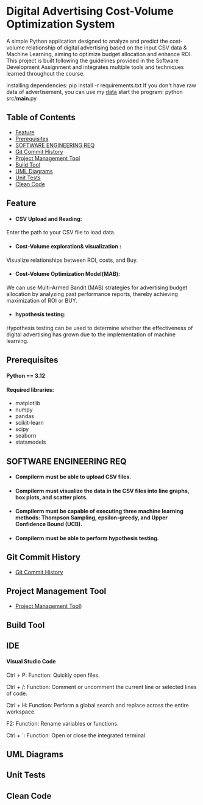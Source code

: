 
# Digital Advertising Cost-Volume Optimization System

A simple Python application designed to analyze and predict the cost-volume relationship of digital advertising based on the input CSV data & Machine Learning, aiming to optimize budget allocation and enhance ROI. This project is built following the guidelines provided in the Software Development Assignment and integrates multiple tools and techniques learned throughout the course.

installing dependencies: pip install -r requirements.txt
If you don't have raw data of advertisement, you can use my [data](https://github.com/shin7965977/SRH-berlin-software-engineering/tree/master/data)
start the program: python src/__main__.py

## Table of Contents

- [Feature](https://github.com/shin7965977/SRH-berlin-software-engineering#Feature)
- [Prerequisites](https://github.com/shin7965977/SRH-berlin-software-engineering#Prerequisites)
- [SOFTWARE ENGINEERING REQ](https://github.com/shin7965977/SRH-berlin-software-engineering#SOFTWARE-ENGINEERING-REQ)
- [Git Commit History](https://github.com/shin7965977/SRH-berlin-software-engineering#Git-Commit-History)
- [Project Management Tool](https://github.com/shin7965977/SRH-berlin-software-engineering#Project-Management-Tool)
- [Build Tool](https://github.com/shin7965977/SRH-berlin-software-engineering#Build-Tool)
- [UML Diagrams](https://github.com/shin7965977/SRH-berlin-software-engineering#UML-Diagrams)
- [Unit Tests](https://github.com/shin7965977/SRH-berlin-software-engineering#Unit-Tests)
- [Clean Code](https://github.com/shin7965977/SRH-berlin-software-engineering#Clean-Code)


## Feature

- #### CSV Upload and Reading: 
Enter the path to your CSV file to load data.

- #### Cost-Volume exploration& visualization : 
Visualize relationships between ROI, costs, and Buy.

- #### Cost-Volume Optimization Model(MAB): 
We can use Multi-Armed Bandit (MAB) strategies for advertising budget allocation by analyzing past performance reports, thereby achieving maximization of ROI or BUY.

- #### hypothesis testing: 
Hypothesis testing can be used to determine whether the effectiveness of digital advertising has grown due to the implementation of machine learning.
## Prerequisites

#### Python == 3.12
#### Required libraries:

- matplotlib
- numpy
- pandas
- scikit-learn
- scipy
- seaborn
- statsmodels


## SOFTWARE ENGINEERING REQ
- #### Compilerm must be able to upload CSV files.
- #### Compilerm must visualize the data in the CSV files into line graphs, box plots, and scatter plots.
- #### Compilerm must be capable of executing three machine learning methods: Thompson Sampling, epsilon-greedy, and Upper Confidence Bound (UCB).
- #### Compilerm must be able to perform hypothesis testing. 

## Git Commit History
- [Git Commit History](https://github.com/shin7965977/SRH-berlin-software-engineering/commits/master/)

## Project Management Tool
- [Project Management Tool](https://github.com/shin7965977/SRH-berlin-software-engineering/tree/master/Requirements%20Engineering))

## Build Tool

## IDE

#### Visual Studio Code
Ctrl + P:
Function: Quickly open files.

Ctrl + /:
Function: Comment or uncomment the current line or selected lines of code.

Ctrl + H:
Function: Perform a global search and replace across the entire workspace.

F2:
Function: Rename variables or functions.

Ctrl + `:
Function: Open or close the integrated terminal.

## UML Diagrams

## Unit Tests

## Clean Code
